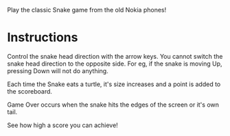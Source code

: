 Play the classic Snake game from the old Nokia phones!

# Instructions

Control the snake head direction with the arrow keys.
You cannot switch the snake head direction to the opposite side. For eg, if the snake is moving Up, pressing Down will not do anything.

Each time the Snake eats a turtle, it's size increases and a point is added to the scoreboard.

Game Over occurs when the snake hits the edges of the screen or it's own tail.

See how high a score you can achieve!